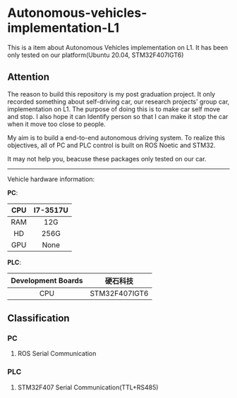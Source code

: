 # Autonomous-vehicles-implementation-L1
This is a item about Autonomous Vehicles implementation on L1. It has been only tested on our platform(Ubuntu 20.04, STM32F407IGT6)

## Attention

The reason to build this repository is my post graduation project. It only recorded something about self-driving car, our research projects' group car, implementation on L1. The purpose of doing this is to make car self move and stop. I also hope it can Identify person so that I can make it stop the car when it move too close to people.

My aim is to build a end-to-end autonomous driving system. To realize this objectives, all of PC and PLC control is built on ROS Noetic and STM32.

It may not help you, beacuse these packages only tested on our car.

---

Vehicle hardware information:

**PC**:

| CPU  | I7-3517U |
| :--: | :------: |
| RAM  |   12G    |
|  HD  |   256G   |
| GPU  |   None   |

**PLC**:

| Development Boards |   硬石科技    |
| :----------------: | :-----------: |
|        CPU         | STM32F407IGT6 |

## Classification

### PC

1. ROS Serial Communication

### PLC

1. STM32F407 Serial Communication(TTL+RS485)



